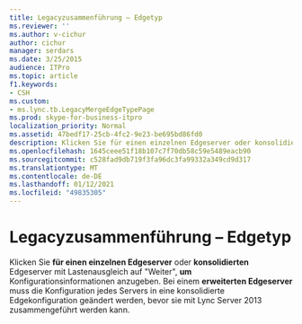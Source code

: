 ```yaml
---
title: Legacyzusammenführung – Edgetyp
ms.reviewer: ''
ms.author: v-cichur
author: cichur
manager: serdars
ms.date: 3/25/2015
audience: ITPro
ms.topic: article
f1.keywords:
- CSH
ms.custom:
- ms.lync.tb.LegacyMergeEdgeTypePage
ms.prod: skype-for-business-itpro
localization_priority: Normal
ms.assetid: 47bedf17-25cb-4fc2-9e23-be695bd86fd0
description: Klicken Sie für einen einzelnen Edgeserver oder konsolidierten Edgeserver mit Lastenausgleich auf "Weiter", um Konfigurationsinformationen anzugeben. Bei einem erweiterten Edgeserver muss die Konfiguration jedes Servers in eine konsolidierte Edgekonfiguration geändert werden, bevor sie mit Lync Server 2013 zusammengeführt werden kann.
ms.openlocfilehash: 1645ceee51f18b107c7f70db58c59e5489eacb90
ms.sourcegitcommit: c528fad9db719f3fa96dc3fa99332a349cd9d317
ms.translationtype: MT
ms.contentlocale: de-DE
ms.lasthandoff: 01/12/2021
ms.locfileid: "49835305"
---
```

# <a name="legacy-merge-edge-type"></a>Legacyzusammenführung – Edgetyp
 
Klicken Sie **für einen einzelnen Edgeserver** oder **konsolidierten** Edgeserver mit Lastenausgleich auf "Weiter", **um** Konfigurationsinformationen anzugeben. Bei einem **erweiterten Edgeserver** muss die Konfiguration jedes Servers in eine konsolidierte Edgekonfiguration geändert werden, bevor sie mit Lync Server 2013 zusammengeführt werden kann. 
  

